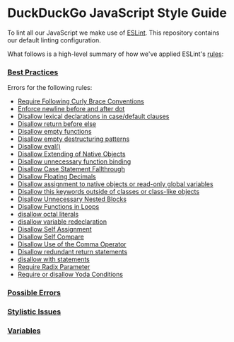 # DuckDuckGo JavaScript Style Guide

To lint all our JavaScript we make use of [ESLint](http://eslint.org). This repository contains our default linting configuration.

What follows is a high-level summary of how we've applied ESLint's [rules](http://eslint.org/docs/rules/):

### [Best Practices](http://eslint.org/docs/rules/#best-practices)

Errors for the following rules:

* [Require Following Curly Brace Conventions](http://eslint.org/docs/rules/curly)
* [Enforce newline before and after dot](http://eslint.org/docs/rules/dot-location)
* [Disallow lexical declarations in case/default clauses](http://eslint.org/docs/rules/no-case-declarations)
* [Disallow return before else](http://eslint.org/docs/rules/no-else-return)
* [Disallow empty functions](http://eslint.org/docs/rules/no-empty-function)
* [Disallow empty destructuring patterns](http://eslint.org/docs/rules/no-empty-pattern)
* [Disallow eval()](http://eslint.org/docs/rules/no-eval)
* [Disallow Extending of Native Objects](http://eslint.org/docs/rules/no-extend-native)
* [Disallow unnecessary function binding](http://eslint.org/docs/rules/no-extra-bind)
* [Disallow Case Statement Fallthrough](http://eslint.org/docs/rules/no-fallthrough)
* [Disallow Floating Decimals](http://eslint.org/docs/rules/no-floating-decimal)
* [Disallow assignment to native objects or read-only global variables](http://eslint.org/docs/rules/no-global-assign)
* [Disallow this keywords outside of classes or class-like objects](http://eslint.org/docs/rules/no-invalid-this)
* [Disallow Unnecessary Nested Blocks](http://eslint.org/docs/rules/no-lone-blocks)
* [Disallow Functions in Loops](http://eslint.org/docs/rules/no-loop-func)
* [disallow octal literals](http://eslint.org/docs/rules/no-octal)
* [disallow variable redeclaration](http://eslint.org/docs/rules/no-redeclare)
* [Disallow Self Assignment](http://eslint.org/docs/rules/no-self-assign)
* [Disallow Self Compare](http://eslint.org/docs/rules/no-self-compare)
* [Disallow Use of the Comma Operator](http://eslint.org/docs/rules/no-sequences)
* [Disallow redundant return statements](http://eslint.org/docs/rules/no-useless-return)
* [disallow with statements](http://eslint.org/docs/rules/no-with)
* [Require Radix Parameter](http://eslint.org/docs/rules/radix)
* [Require or disallow Yoda Conditions](http://eslint.org/docs/rules/yoda)

### [Possible Errors](http://eslint.org/docs/rules/#possible-errors)
### [Stylistic Issues](http://eslint.org/docs/rules/#stylistic-issues)
### [Variables](http://eslint.org/docs/rules/#variables)
